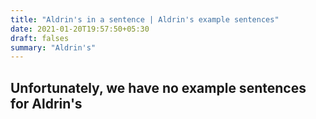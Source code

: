 ```yaml
---
title: "Aldrin's in a sentence | Aldrin's example sentences"
date: 2021-01-20T19:57:50+05:30
draft: falses
summary: "Aldrin's"
---
```

## Unfortunately, we have no example sentences for Aldrin's                 
